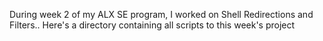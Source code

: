 During week 2 of my ALX SE program, I worked on Shell Redirections and Filters..
Here's a directory containing all scripts to this week's project